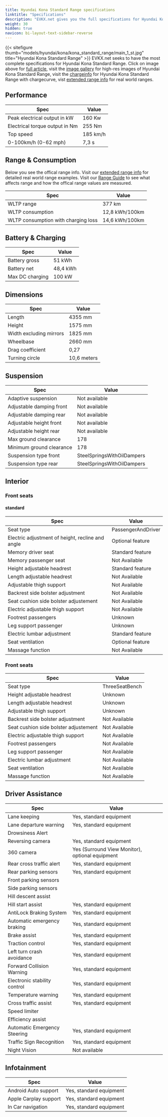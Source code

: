 ```yaml
---
title: Hyundai Kona Standard Range specifications
linktitle: "Specifications"
description: "EVKX.net gives you the full specifications for Hyundai Kona Standard Range."
weight: 30
hidden: true
navicon: bi-layout-text-sidebar-reverse
---
```

{{< sitefigure thumb="models/hyundai/kona/kona_standard_range/main_1_st.jpg" title="Hyundai Kona Standard Range" >}}
EVKX.net seeks to have the most complete specifications for Hyundai Kona Standard Range. Click on image above for [full article](../), visit the [image gallery](../gallery/) for high-res images of Hyundai Kona Standard Range, visit the [chargeinfo](../chargecurve/) for Hyundai Kona Standard Range with chargecurve, vist [extended range info](../rangeandconsumption/) for real world ranges. 


## Performance

<table class="table">
<thead>
<tr><th>Spec</th><th>Value</th></tr>
</thead>
<tbody>
<tr><td>Peak electrical output in kW</td><td>160 Kw</td></tr>
<tr><td>Electrical torque output in Nm</td><td>255 Nm</td></tr>
<tr><td>Top speed</td><td>185 km/h</td></tr>
<tr><td>0-100km/h (0-62 mph)</td><td>7,3 s</td></tr>
</tbody>
</table>



## Range & Consumption

Below you see the offical range info. Visit our [extended range info](../rangeandconsumption/) for detailed real world range examples. Visit our [Range Guide](../../../../../guides/understandingrange/) to see what affects range and how the offical range values are measured.
<table class="table">
<thead>
<tr><th>Spec</th><th>Value</th></tr>
</thead>
<tbody>
<tr><td>WLTP range</td><td>377 km</td></tr>
<tr><td>WLTP consumption</td><td>12,8 kWh/100km</td></tr>
<tr><td>WLTP consumption with charging loss</td><td>14,6 kWh/100km</td></tr>
</tbody>
</table>



## Battery & Charging

<table class="table">
<thead>
<tr><th>Spec</th><th>Value</th></tr>
</thead>
<tbody>
<tr><td>Battery gross</td><td>51 kWh</td></tr>
<tr><td>Battery net</td><td>48,4 kWh</td></tr>
<tr><td>Max DC charging</td><td>100 kW</td></tr>
</tbody>
</table>



## Dimensions

<table class="table">
<thead>
<tr><th>Spec</th><th>Value</th></tr>
</thead>
<tbody>
<tr><td>Length</td><td>4355 mm</td></tr>
<tr><td>Height</td><td>1575 mm</td></tr>
<tr><td>Width excluding mirrors</td><td>1825 mm</td></tr>
<tr><td>Wheelbase</td><td>2660 mm</td></tr>
<tr><td>Drag coefficient</td><td>0,27</td></tr>
<tr><td>Turning circle</td><td>10,6 meters</td></tr>
</tbody>
</table>

## Suspension

<table class="table">
<thead>
<tr><th>Spec</th><th>Value</th></tr>
</thead>
<tbody>
<tr><td>Adaptive suspension</td><td>Not available</td></tr>
<tr><td>Adjustable damping front</td><td>Not available</td></tr>
<tr><td>Adjustable damping rear</td><td>Not available</td></tr>
<tr><td>Adjustable height front</td><td>Not available</td></tr>
<tr><td>Adjustable height rear</td><td>Not available</td></tr>
<tr><td>Max ground clearance</td><td>178</td></tr>
<tr><td>Minimum ground clearance</td><td>178</td></tr>
<tr><td>Suspension type front</td><td>SteelSpringsWithOilDampers</td></tr>
<tr><td>Suspension type rear</td><td>SteelSpringsWithOilDampers</td></tr>
</tbody>
</table>

## Interior


### Front seats


#### standard

<table class="table">
<thead>
<tr><th>Spec</th><th>Value</th></tr>
</thead>
<tbody>
<tr><td>Seat type</td><td>PassengerAndDriver</td></tr>
<tr><td>Electric adjustment of height, recline and angle</td><td>Optional feature</td></tr>
<tr><td>Memory driver seat</td><td>Standard feature</td></tr>
<tr><td>Memory passenger seat</td><td>Not Available</td></tr>
<tr><td>Height adjustable headrest</td><td>Standard feature</td></tr>
<tr><td>Length adjustable headrest</td><td>Not Available</td></tr>
<tr><td>Adjustable thigh support</td><td>Not Available</td></tr>
<tr><td>Backrest side bolster adjustment</td><td>Not Available</td></tr>
<tr><td>Seat cushion side bolster adjustement</td><td>Not Available</td></tr>
<tr><td>Electric adjustable thigh support</td><td>Not Available</td></tr>
<tr><td>Footrest passengers</td><td>Unknown</td></tr>
<tr><td>Leg support passenger</td><td>Unknown</td></tr>
<tr><td>Electric lumbar adjustment</td><td>Standard feature</td></tr>
<tr><td>Seat ventilation</td><td>Optional feature</td></tr>
<tr><td>Massage function</td><td>Not Available</td></tr>
</tbody>
</table>

### Front seats

<table class="table">
<thead>
<tr><th>Spec</th><th>Value</th></tr>
</thead>
<tbody>
<tr><td>Seat type</td><td>ThreeSeatBench</td></tr>
<tr><td>Height adjustable headrest</td><td>Unknown</td></tr>
<tr><td>Length adjustable headrest</td><td>Unknown</td></tr>
<tr><td>Adjustable thigh support</td><td>Unknown</td></tr>
<tr><td>Backrest side bolster adjustment</td><td>Not Available</td></tr>
<tr><td>Seat cushion side bolster adjustement</td><td>Not Available</td></tr>
<tr><td>Electric adjustable thigh support</td><td>Not Available</td></tr>
<tr><td>Footrest passengers</td><td>Not Available</td></tr>
<tr><td>Leg support passenger</td><td>Not Available</td></tr>
<tr><td>Electric lumbar adjustment</td><td>Not Available</td></tr>
<tr><td>Seat ventilation</td><td>Not Available</td></tr>
<tr><td>Massage function</td><td>Not Available</td></tr>
</tbody>
</table>

## Driver Assistance

<table class="table">
<thead>
<tr><th>Spec</th><th>Value</th></tr>
</thead>
<tbody>
<tr><td>Lane keeping</td><td>Yes, standard equipment</td></tr>
<tr><td>Lane departure warning</td><td>Yes, standard equipment</td></tr>
<tr><td>Drowsiness Alert</td><td></td></tr>
<tr><td>Reversing camera</td><td>Yes, standard equipment</td></tr>
<tr><td>360 camera</td><td>Yes (Surround View Monitor), optional equipment</td></tr>
<tr><td>Rear cross traffic alert</td><td>Yes, standard equipment</td></tr>
<tr><td>Rear parking sensors</td><td>Yes, standard equipment</td></tr>
<tr><td>Front parking sensors</td><td></td></tr>
<tr><td>Side parking sensors</td><td></td></tr>
<tr><td>Hill descent assist</td><td></td></tr>
<tr><td>Hill start assist</td><td>Yes, standard equipment</td></tr>
<tr><td>AntiLock Braking System</td><td>Yes, standard equipment</td></tr>
<tr><td>Automatic emergency braking</td><td>Yes, standard equipment</td></tr>
<tr><td>Brake assist</td><td>Yes, standard equipment</td></tr>
<tr><td>Traction control</td><td>Yes, standard equipment</td></tr>
<tr><td>Left turn crash avoidance</td><td>Yes, standard equipment</td></tr>
<tr><td>Forward Collision Warning</td><td>Yes, standard equipment</td></tr>
<tr><td>Electronic stability control</td><td>Yes, standard equipment</td></tr>
<tr><td>Temperature warning</td><td>Yes, standard equipment</td></tr>
<tr><td>Cross traffic assist</td><td>Yes, standard equipment</td></tr>
<tr><td>Speed limiter</td><td></td></tr>
<tr><td>Efficiency assist</td><td></td></tr>
<tr><td>Automatic Emergency Steering</td><td>Yes, standard equipment</td></tr>
<tr><td>Traffic Sign Recognition</td><td>Yes, standard equipment</td></tr>
<tr><td>Night Vision</td><td>Not available</td></tr>
</tbody>
</table>

## Infotainment

<table class="table">
<thead>
<tr><th>Spec</th><th>Value</th></tr>
</thead>
<tbody>
<tr><td>Android Auto support</td><td>Yes, standard equipment</td></tr>
<tr><td>Apple Carplay support</td><td>Yes, standard equipment</td></tr>
<tr><td>In Car navigation</td><td>Yes, standard equipment</td></tr>
</tbody>
</table>
